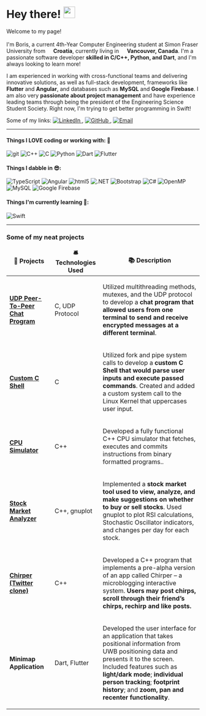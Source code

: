 <h1>Hey there! <img src="https://emojis.slackmojis.com/emojis/images/1680554188/65018/cat-roomba-exceptionally-fast.gif?1680554188" width="30"/></h1>


<p>
  Welcome to my page! 
  </br> 
  </br> 
  I'm Boris, a current 4th-Year Computer Engineering student at Simon Fraser University from <img src="https://cdn-icons-png.flaticon.com/512/197/197503.png" width="13"/> <b>Croatia</b>, currently living in <img src="https://cdn-icons-png.flaticon.com/512/197/197430.png" width="13"/> <b>Vancouver, Canada</b>.
  I'm a passionate software developer <b>skilled in C/C++, Python, and Dart</b>, and I'm always looking to learn more! 

I am experienced in working with cross-functional teams and delivering innovative solutions, as well as full-stack development, frameworks like <b>Flutter</b> and <b>Angular</b>, and databases such as <b>MySQL</b> and <b>Google Firebase</b>. I am also very <b>passionate about project management</b> and have experience leading teams through being the president of the Engineering Science Student Society. Right now, I'm trying to get better programming in Swift!
</p>

<p align="left">
  Some of my links: 
  
  <a href="https://www.linkedin.com/in/boris-perdija/">
    <img alt="LinkedIn" src="https://img.shields.io/badge/LinkedIn-0077B5?style=flat-square&logo=linkedin&logoColor=white" />
  </a>,
  
  <a href="https://github.com/bperdija">
    <img alt="GitHub" src="https://img.shields.io/badge/GitHub-181717?style=flat-square&logo=github&logoColor=white" />
  </a>, 

  <a href="https://github.com/bperdija">
    <img alt="Email" src="https://img.shields.io/badge/Email-43853d?style=flat-square&logo=minutemailer&logoColor=white" />
  </a>
</p>



-----


<h4>Things I LOVE coding or working with: 🤩 </h4>
<p>
  <img alt="git" src="https://img.shields.io/badge/-Git-F05032?style=flat-square&logo=cplusplus&logoColor=white" />
  <img alt="C++" src="https://img.shields.io/badge/-C++-ea2845?style=flat-square&logo=nestjs&logoColor=white" />
  <img alt="C" src="https://img.shields.io/badge/-C-DD0031?style=flat-square&logo=c&logoColor=white" />
  <img alt="Python" src="https://img.shields.io/badge/-Python-CB3837?style=flat-square&logo=python&logoColor=white" />
  <img alt="Dart" src="https://img.shields.io/badge/-Dart-E34F26?style=flat-square&logo=dart&logoColor=white" />
  <img alt="Flutter" src="https://img.shields.io/badge/-Flutter-FB542B?style=flat-square&logo=flutter&logoColor=white" />

  <!--

  <img alt="?" src="https://img.shields.io/badge/-Rollup-EC4A3F?style=flat-square&logo=rollup.js&logoColor=white" />
  <img alt="?" src="https://img.shields.io/badge/-D3.js-F9A03C?style=flat-square&logo=d3.js&logoColor=white" />
  <img alt="?" src="https://img.shields.io/badge/-Prettier-F7B93E?style=flat-square&logo=prettier&logoColor=white" />
  <img alt="?" src="https://img.shields.io/badge/-MongoDB-13aa52?style=flat-square&logo=mongodb&logoColor=white" />
  <img alt="?" src="https://img.shields.io/badge/-Nodejs-43853d?style=flat-square&logo=Node.js&logoColor=white" />

  -->
  
</p>

<h4>Things I dabble in 😎: </h4>
<p>
  <img alt="TypeScript" src="https://img.shields.io/badge/-TypeScript-46a2f1?style=flat-square&logo=typescript&logoColor=white" />
  <img alt="Angular" src="https://img.shields.io/badge/-Angular-2088FF?style=flat-square&logo=angular&logoColor=white" />
  <img alt="html5" src="https://img.shields.io/badge/-html5-1a73e8?style=flat-square&logo=html5&logoColor=white" />
<img alt=".NET" src="https://img.shields.io/badge/-.NET-007ACC?style=flat-square&logo=dotnet&logoColor=white" />
  <img alt="Bootstrap" src="https://img.shields.io/badge/-Bootstrap-5849BE?style=flat-square&logo=bootstrap&logoColor=white" />
  <img alt="C#" src="https://img.shields.io/badge/-C%23-311C87?style=flat-square&logo=csharp&logoColor=white" />
  <img alt="OpenMP" src="https://img.shields.io/badge/-OpenMP-430098?style=flat-square&logoColor=white" />
  <img alt="MySQL" src="https://img.shields.io/badge/-mySQL-764ABC?style=flat-square&logo=mySQL&logoColor=white" />
  <img alt="Google Firebase" src="https://img.shields.io/badge/-Google Firebase-B7178C?style=flat-square&logo=firebase&logoColor=white" />
</p>

<h4>Things I'm currently learning 🤔: </h4>
<p">
  <img alt="Swift" src="https://img.shields.io/badge/-Swift-007ACC?style=flat-square&logo=swift&logoColor=white" />
</p>

-----


<h3>Some of my neat projects</h3>
<table>
  <thead align="center">
    <tr border: none;>
      <td><b>🎁 Projects</b></td>
      <td><b>🛎 Technologies Used</b></td>
      <td><b>📚 Description</b></td>
    </tr>
  </thead>
  <tbody>
    <tr>
      <td><a href="https://github.com/bperdija/Chirper_Application"><b>UDP Peer-To-Peer Chat Program</b></a></td>
      <td><p>C, UDP Protocol</p></td>
      <td><p>Utilized multithreading methods, mutexes, and the UDP protocol to develop a <b>chat program that allowed users from one terminal to send and receive encrypted messages at a different terminal</b>.</p></td>
    </tr>
    <tr>
      <td><a href="https://github.com/bperdija/Custom-C-Shell"><b>Custom C Shell</b></a></td>
      <td><p>C</p></td>
      <td><p>Utilized fork and pipe system calls to develop a <b>custom C Shell that would parse user inputs and execute passed commands</b>. Created and added a custom system call to the Linux Kernel that uppercases user input.</p></td>
    </tr>
    <tr>
      <td><a href="https://github.com/bperdija/CPU_Simulator"><b>CPU Simulator</b></a></td>
      <td><p>C++</p></td>
      <td><p>Developed a fully functional C++ CPU simulator that fetches, executes and commits instructions from binary formatted programs.</b>.</p></td>
    </tr>
    <tr>
      <td><a href="https://github.com/bperdija/Stock_Market_Analyzer"><b>Stock Market Analyzer</b></a></td>
      <td><p>C++, gnuplot</p></td>
      <td><p> Implemented a <b>stock market tool used to view, analyze, and make suggestions on whether to buy or sell stocks</b>. Used gnuplot to plot RSI calculations, Stochastic Oscillator indicators, and changes per day for each stock. </p></td>
    </tr>
    <tr>
      <td><a href="https://github.com/bperdija/Chirper_Application"><b>Chirper (Twitter clone)</b></a></td>
      <td><p>C++</p></td>
      <td><p> Developed a C++ program that implements a pre-alpha version of an app called Chirper – a microblogging interactive system. <b> Users may post chirps, scroll through their friend’s chirps, rechirp and like posts. </b>
 </p></td>
    </tr>
    <tr>
      <td><b>Minimap Application</b></td>
      <td><p>Dart, Flutter</p></td>
      <td><p> Developed the user interface for an application that takes positional information from UWB positioning data and presents it to the screen. Included features such as <b>light/dark mode</b>; <b>individual person tracking</b>; <b>footprint history</b>; and <b>zoom, pan and recenter functionality</b>.
 </p></td>
    </tr>
  </tbody>
</table>


<!--
[![Boris' GitHub stats](https://github-readme-stats.vercel.app/api?username=bperdija)](https://github.com/anuraghazra/github-readme-stats)

![Push Count](https://img.shields.io/github/commit-activity/w/bperdija/bperdija?label=Pushes)
-->
<!--
**bperdija/bperdija** is a ✨ _special_ ✨ repository because its `README.md` (this file) appears on your GitHub profile.

Here are some ideas to get you started:

- 🔭 I’m currently working on ...
- 🌱 I’m currently learning ...
- 👯 I’m looking to collaborate on ...
- 🤔 I’m looking for help with ...
- 💬 Ask me about ...
- 📫 How to reach me: ...
- 😄 Pronouns: ...
- ⚡ Fun fact: ...
-->
